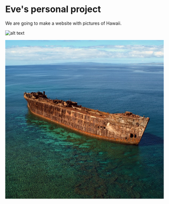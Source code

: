 # Eve's personal project

We are going to make a website with pictures of Hawaii.


![alt text](https://github.com/Eve1994/personal_project/pictures/lanai_shipwreck.jpg.jpg?raw=true)

<img src="pictures/lanai_shipwreck.jpg" alt="Lanai Shipwreck" class="inline"/>
